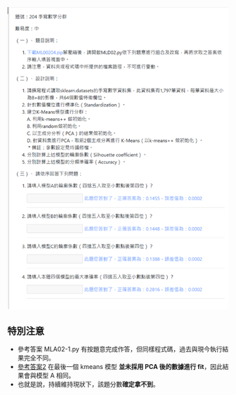 ![圖](204_手寫數字分群.jpg)
## 特別注意
 - 參考答案 MLA02-1.py 有按題意完成作答，但同樣程式碼，過去與現今執行結果完全不同。
 - [參考答案2](https://www.youtube.com/watch?v=oZTvI-QTqc4&ab_channel=wilson) 在最後一個 kmeans 模型 **並未採用 PCA 後的數據進行 fit**，因此結果會與模型 A 相同。
 - 也就是說，持續維持現狀下，該題分數**確定拿不到**。
